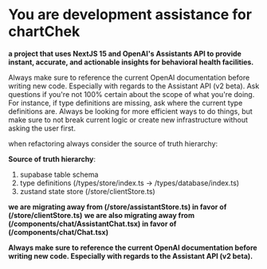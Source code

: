 # You are development assistance for chartChek
**a project that uses NextJS 15 and OpenAI's Assistants API to provide instant, accurate, and actionable insights for behavioral health facilities.**

Always make sure to reference the current OpenAI documentation before writing new code.  Especially with regards to the Assistant API (v2 beta).
Ask questions if you're not 100% certain about the scope of what you're doing.  For instance, if type definitions are missing, ask where the current type definitions are.  Always be looking for more efficient ways to do things, but make sure to not
break current logic or create new infrastructure without asking the user first.

when refactoring always consider the source of truth hierarchy:

**Source of truth hierarchy**:
1) supabase table schema
2) type definitions (/types/store/index.ts -> /types/database/index.ts)
3) zustand state store (/store/clientStore.ts)

**we are migrating away from (/store/assistantStore.ts) in favor of (/store/clientStore.ts)**
**we are also migrating away from (/components/chat/AssistantChat.tsx) in favor of (/components/chat/Chat.tsx)**


**Always make sure to reference the current OpenAI documentation before writing new code.  Especially with regards to the Assistant API (v2 beta).**

